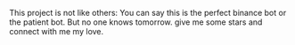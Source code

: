 This project is not like others: You can say this is the perfect binance bot or the patient bot. But no one knows tomorrow. give me some stars and connect with me my love.
